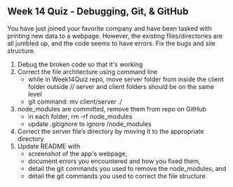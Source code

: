 ## Week 14 Quiz - Debugging, Git, & GitHub

You have just joined your favorite company and have been tasked with printing new data to a webpage. However, the existing files/directories are all jumbled up, and the code seems to have errors. Fix the bugs and sile structure. 

1. Debug the broken code so that it's working
2. Correct the file architecture using command line
    - while in Week14Quiz repo, move server folder from inside the client folder outside // server and client folders should be on the same level
    - git command: mv client/server ./ 
3. node_modules are committed, remove them from repo on GitHub
    - in each folder, rm -rf node_modules
    - update .gitignore to ignore /node_modules
4. Correct the server file’s directory by moving it to the appropriate directory
5. Update README with
    - screenshot of the app's webpage, 
    - document errors you encountered and how you fixed them, 
    - detail the git commands you used to remove the node_modules, and
    - detail the git commands you used to correct the file structure